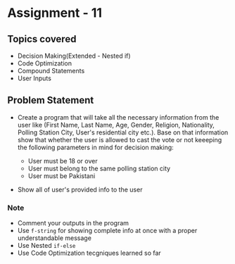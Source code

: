 # Assignment - 11

## Topics covered

- Decision Making(Extended - Nested if)
- Code Optimization
- Compound Statements
- User Inputs


## Problem Statement

- Create a program that will take all the necessary information from the user like (First Name, Last Name, Age, Gender, Religion, Nationality, Polling Station City, User's residential city etc.). Base on that information show that whether the user is allowed to cast the vote or not keeeping the following parameters in mind for decision making:
  - User must be 18 or over
  - User must belong to the same polling station city
  - User must be Pakistani

- Show all of user's provided info to the user

### Note

- Comment your outputs in the program
- Use `f-string` for showing complete info at once with a proper understandable message
- Use Nested `if-else`
- Use Code Optimization tecgniques learned so far
